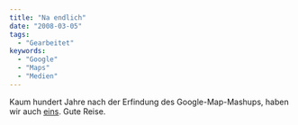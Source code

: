 ```yaml
---
title: "Na endlich"
date: "2008-03-05"
tags:
  - "Gearbeitet"
keywords:
  - "Google"
  - "Maps"
  - "Medien"
---
```


Kaum hundert Jahre nach der Erfindung des Google-Map-Mashups, haben wir auch [eins](https://web.archive.org/web/20080607085239/http://maps.zeit.de/reisen/). Gute Reise.
